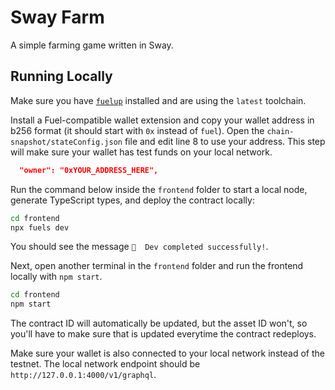 # Sway Farm

A simple farming game written in Sway.

## Running Locally

Make sure you have [`fuelup`](https://docs.fuel.network/guides/installation/) installed and are using the `latest` toolchain.

Install a Fuel-compatible wallet extension and copy your wallet address in b256 format (it should start with `0x` instead of `fuel`). Open the `chain-snapshot/stateConfig.json` file and edit line 8 to use your address. This step will make sure your wallet has test funds on your local network.

```json
  "owner": "0xYOUR_ADDRESS_HERE",
```

Run the command below inside the `frontend` folder to start a local node, generate TypeScript types, and deploy the contract locally:

```sh
cd frontend
npx fuels dev
```

You should see the message `🎉  Dev completed successfully!`.

Next, open another terminal in the `frontend` folder and run the frontend locally with `npm start`.

```sh
cd frontend
npm start
```

The contract ID will automatically be updated, but the asset ID won't, so you'll have to make sure that is updated everytime the contract redeploys.

Make sure your wallet is also connected to your local network instead of the testnet. The local network endpoint should be `http://127.0.0.1:4000/v1/graphql`.

